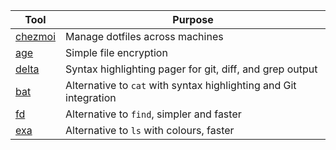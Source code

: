 | Tool                                          | Purpose                                                           |
|-----------------------------------------------|-------------------------------------------------------------------|
| [chezmoi](https://github.com/twpayne/chezmoi) | Manage dotfiles across machines                                   |
| [age](https://github.com/FiloSottile/age)     | Simple file encryption                                            |
| [delta](https://github.com/dandavison/delta)  | Syntax highlighting pager for git, diff, and grep output          |
| [bat](https://github.com/sharkdp/bat)         | Alternative to `cat` with syntax highlighting and Git integration |
| [fd](https://github.com/sharkdp/fd)           | Alternative to `find`, simpler and faster                         |
| [exa](https://github.com/ogham/exa)           | Alternative to `ls` with colours, faster                          |

